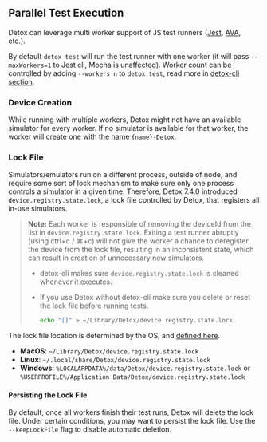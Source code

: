 ## Parallel Test Execution

Detox can leverage multi worker support of JS test runners ([Jest](http://jestjs.io/docs/en/cli#maxworkers-num), [AVA](https://github.com/avajs/ava#process-isolation), etc.).

By default `detox test` will run the test runner with one worker (it will pass `--maxWorkers=1` to Jest cli, Mocha is unaffected). Worker count can be controlled by adding `--workers n` to `detox test`, read more in [detox-cli section](APIRef.DetoxCLI.md#test).

### Device Creation

While running with multiple workers, Detox might not have an available simulator for every worker.
If no simulator is available for that worker, the worker will create one with the name `{name}-Detox`.

### Lock File

Simulators/emulators run on a different process, outside of node, and require some sort of lock mechanism to make sure only one process controls a simulator in a given time. Therefore, Detox 7.4.0 introduced `device.registry.state.lock`, a lock file controlled by Detox, that registers all in-use simulators.

> **Note:** Each worker is responsible of removing the deviceId from the list in `device.registry.state.lock`. Exiting a test runner abruptly (using ctrl+c / ⌘+c) will not give the worker a chance to deregister the device from the lock file, resulting in an inconsistent state, which can result in creation of unnecessary new simulators.
>
>* detox-cli makes sure `device.registry.state.lock` is cleaned whenever it executes.
>* If you use Detox without detox-cli make sure you delete or reset the lock file before running tests.
>
>    ```sh
>    echo "[]" > ~/Library/Detox/device.registry.state.lock
>    ```
>

The lock file location is determined by the OS, and [defined here](https://github.com/wix/detox/blob/master/detox/src/utils/appdatapath.js).

* **MacOS**: `~/Library/Detox/device.registry.state.lock`
* **Linux**: `~/.local/share/Detox/device.registry.state.lock`
* **Windows**: `%LOCALAPPDATA%/data/Detox/device.registry.state.lock` or `%USERPROFILE%/Application Data/Detox/device.registry.state.lock`

#### Persisting the Lock File

By default, once all workers finish their test runs, Detox will delete the lock file. Under certain conditions, you may want to persist the lock file. Use the `--keepLockFile` flag to disable automatic deletion.
